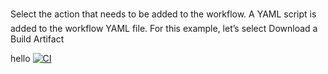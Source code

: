 Select the action that needs to be added to the workflow. A YAML script is added to the workflow YAML file. For this example, let’s select Download a Build Artifact

hello
[![CI](https://github.com/aiegoo/test-actions/actions/workflows/test.yml/badge.svg)](https://github.com/aiegoo/test-actions/actions/workflows/test.yml)
